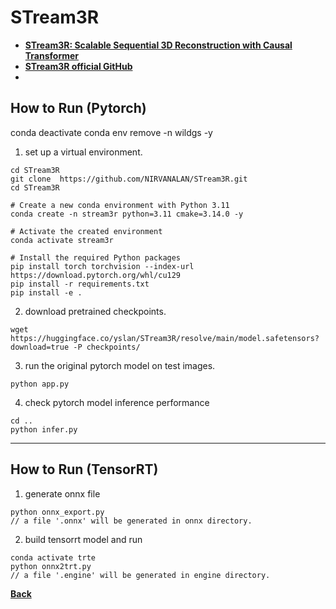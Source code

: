 # STream3R
- **[STream3R: Scalable Sequential 3D Reconstruction with Causal Transformer](https://arxiv.org/abs/2508.10893)**
- **[STream3R official GitHub](https://github.com/NIRVANALAN/STream3R)**
- 

## How to Run (Pytorch)

conda deactivate 
conda env remove -n wildgs -y 

1. set up a virtual environment.
```
cd STream3R
git clone  https://github.com/NIRVANALAN/STream3R.git
cd STream3R

# Create a new conda environment with Python 3.11
conda create -n stream3r python=3.11 cmake=3.14.0 -y

# Activate the created environment
conda activate stream3r 

# Install the required Python packages
pip install torch torchvision --index-url https://download.pytorch.org/whl/cu129
pip install -r requirements.txt
pip install -e .
```

2. download pretrained checkpoints.
```
wget https://huggingface.co/yslan/STream3R/resolve/main/model.safetensors?download=true -P checkpoints/
```

3. run the original pytorch model on test images.
```
python app.py
```

4. check pytorch model inference performance
```
cd ..
python infer.py
```
--------------------------------------------------------------------

## How to Run (TensorRT)

1. generate onnx file
```
python onnx_export.py
// a file '.onnx' will be generated in onnx directory.
```

2. build tensorrt model and run
```
conda activate trte
python onnx2trt.py
// a file '.engine' will be generated in engine directory.
```

**[Back](../README.md)** 